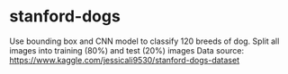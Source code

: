 # stanford-dogs
Use bounding box and CNN model to classify 120 breeds of dog. 
Split all images into training (80%) and test (20%) images
Data source: https://www.kaggle.com/jessicali9530/stanford-dogs-dataset
